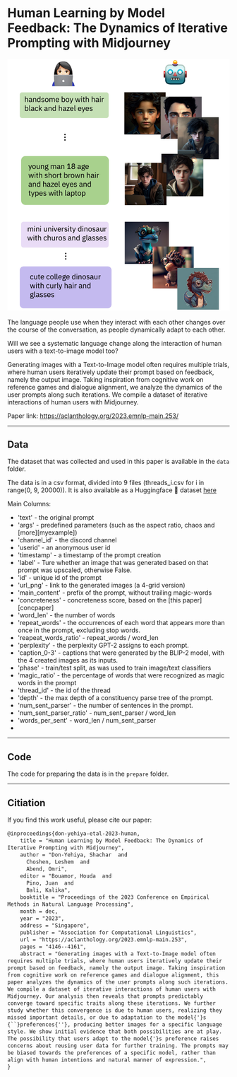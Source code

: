 # Human Learning by Model Feedback: The Dynamics of Iterative Prompting with Midjourney

<p align="center">
  <img src="assets/fig_1.jpeg" width=512px>
</p>

The language people use when they interact with each other changes over the course of the conversation, as people dynamically adapt to each other. 

Will we see a systematic language change along the interaction of human users with a text-to-image model too? 

Generating images with a Text-to-Image model often requires multiple trials, where human users iteratively update their prompt based on feedback, namely the output image. Taking inspiration from cognitive work on reference games and dialogue alignment, we analyze the dynamics of the user prompts along such iterations. We compile a dataset of iterative interactions of human users with Midjourney. 

Paper link: https://aclanthology.org/2023.emnlp-main.253/

---

Data
---
The dataset that was collected and used in this paper is available in the `data` folder.

The data is in a csv format, divided into 9 files (threads_i.csv for i in range(0, 9, 20000)).
It is also available as a Huggingface 🤗 dataset [here][hf_data]

[hf_data]: https://huggingface.co/datasets/shachardon/midjourney-threads "markdown huggingface_dataset"

Main Columns:
- 'text' - the original prompt
- 'args' - predefined parameters (such as the aspect ratio, chaos and [more][myexample])
- 'channel_id' - the discord channel
- 'userid' - an anonymous user id
- 'timestamp' - a timestamp of the prompt creation
- 'label' - Ture whether an image that was generated based on that prompt was upscaled, otherwise False.
- 'id' - unique id of the prompt
- 'url_png' - link to the generated images (a 4-grid version)
- 'main_content' - prefix of the prompt, without trailing magic-words
- 'concreteness' - concreteness score, based on the [this paper][concpaper] 
- 'word_len' - the number of words
- 'repeat_words' - the occurrences of each word that appears more than once in the prompt, excluding stop words.
- 'reapeat_words_ratio' - repeat_words / word_len
- 'perplexity' - the perplexity GPT-2 assigns to each prompt.
- 'caption_0-3' - captions that were generated by the BLIP-2 model, with the 4 created images as its inputs.
- 'phase' - train/test split, as was used to train image/text classifiers
- 'magic_ratio' - the percentage of words that were recognized as magic words in the prompt
- 'thread_id' - the id of the thread
- 'depth' - the max depth of a constituency parse tree of the prompt.
- 'num_sent_parser' - the number of sentences in the prompt.
- 'num_sent_parser_ratio' - num_sent_parser / word_len
- 'words_per_sent' - word_len / num_sent_parser
- 
---

Code
---
The code for preparing the data is in the `prepare` folder.

---

Citiation
---
If you find this work useful, please cite our paper:

```
@inproceedings{don-yehiya-etal-2023-human,
    title = "Human Learning by Model Feedback: The Dynamics of Iterative Prompting with Midjourney",
    author = "Don-Yehiya, Shachar  and
      Choshen, Leshem  and
      Abend, Omri",
    editor = "Bouamor, Houda  and
      Pino, Juan  and
      Bali, Kalika",
    booktitle = "Proceedings of the 2023 Conference on Empirical Methods in Natural Language Processing",
    month = dec,
    year = "2023",
    address = "Singapore",
    publisher = "Association for Computational Linguistics",
    url = "https://aclanthology.org/2023.emnlp-main.253",
    pages = "4146--4161",
    abstract = "Generating images with a Text-to-Image model often requires multiple trials, where human users iteratively update their prompt based on feedback, namely the output image. Taking inspiration from cognitive work on reference games and dialogue alignment, this paper analyzes the dynamics of the user prompts along such iterations. We compile a dataset of iterative interactions of human users with Midjourney. Our analysis then reveals that prompts predictably converge toward specific traits along these iterations. We further study whether this convergence is due to human users, realizing they missed important details, or due to adaptation to the model{'}s {``}preferences{''}, producing better images for a specific language style. We show initial evidence that both possibilities are at play. The possibility that users adapt to the model{'}s preference raises concerns about reusing user data for further training. The prompts may be biased towards the preferences of a specific model, rather than align with human intentions and natural manner of expression.",
}

